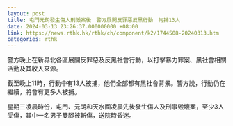 ```yaml
---
layout: post
title: 屯門元朗發生傷人刑毀案後　警方展開反罪惡反黑行動　拘捕13人
date: 2024-03-13 23:26:37.000000000 +08:00
link: https://news.rthk.hk/rthk/ch/component/k2/1744508-20240313.htm
categories: rthk
---
```


警方晚上在新界北各區展開反罪惡及反黑社會行動，以打擊暴力罪案、黑社會相關活動及其收入來源。

截至晚上11時，行動中有13人被捕，他們全部都有黑社會背景。警方說，行動仍在繼續，將會有更多人被捕。

星期三凌晨時份，屯門、元朗和天水圍凌晨先後發生傷人及刑事毀壞案，至少3人受傷，其中一名男子雙腳被斬傷，送院時昏迷。
